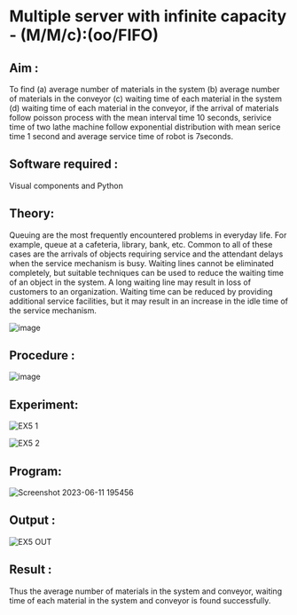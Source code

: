 # Multiple server with infinite capacity - (M/M/c):(oo/FIFO)
## Aim :
To find (a) average number of materials in the system (b) average number of materials in the conveyor (c) waiting time of each material in the system (d) waiting time of each material in the conveyor, if the arrival  of materials follow poisson process with the mean interval time 10 seconds, serivice time of two lathe machine follow exponential distribution with mean serice time 1 second and average service time of robot is 7seconds.

## Software required :
Visual components and Python

## Theory:
Queuing are the most frequently encountered problems in everyday life. For example, queue at a cafeteria, library, bank, etc. Common to all of these cases are the arrivals of objects requiring service and the attendant delays when the service mechanism is busy. Waiting lines cannot be eliminated completely, but suitable techniques can be used to reduce the waiting time of an object in the system. A long waiting line may result in loss of customers to an organization. Waiting time can be reduced by providing additional service facilities, but it may result in an increase in the idle time of the service mechanism.

![image](https://user-images.githubusercontent.com/103921593/203238035-1c8109bc-cbf2-4c77-baea-c5b682a752ef.png)

## Procedure :

![image](https://user-images.githubusercontent.com/103921593/203238265-176740b0-eae2-4772-90be-5449869ac9b0.png)

## Experiment:

![EX5 1](https://github.com/swethaselvarajm/Muttiple-capacity-with-infinite-capacity/assets/119525603/2a155cdc-0eda-4a26-b1ad-d2050a54b570)


![EX5 2](https://github.com/swethaselvarajm/Muttiple-capacity-with-infinite-capacity/assets/119525603/f357d94c-26ae-4b31-ab85-964dfa5d384c)


## Program:

![Screenshot 2023-06-11 195456](https://github.com/swethaselvarajm/Muttiple-capacity-with-infinite-capacity/assets/119525603/b2ce5ced-0e1d-4eaa-beca-035b9d75b9e5)

## Output :

![EX5 OUT](https://github.com/swethaselvarajm/Muttiple-capacity-with-infinite-capacity/assets/119525603/bafc6c7b-2ff4-4a9b-af0e-c4aaf47ce553)

## Result : 
Thus the average number of materials in the system and conveyor, waiting time of each material in the system and conveyor is found successfully.
